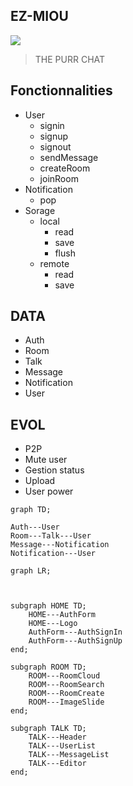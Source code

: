 ## EZ-MIOU

![](https://encrypted-tbn0.gstatic.com/images?q=tbn:ANd9GcSaG-VV1U-ni1osTrjwG0tU6AFaArmvOnKcZ2UZjxxPMFWzFpMm)

> THE PURR CHAT

## Fonctionnalities

* User
    * signin
    * signup
    * signout
    * sendMessage
    * createRoom
    * joinRoom
* Notification
    * pop
* Sorage
    * local
        * read
        * save
        * flush
    * remote
        * read
        * save

## DATA

* Auth
* Room
* Talk
* Message
* Notification
* User

## EVOL

* P2P
* Mute user
* Gestion status
* Upload
* User power



```mermaid
graph TD;

Auth---User
Room---Talk---User
Message---Notification
Notification---User

```

```mermaid
graph LR;



subgraph HOME TD;
    HOME---AuthForm
    HOME---Logo
    AuthForm---AuthSignIn
    AuthForm---AuthSignUp
end;

subgraph ROOM TD;
    ROOM---RoomCloud
    ROOM---RoomSearch
    ROOM---RoomCreate
    ROOM---ImageSlide
end;

subgraph TALK TD;
    TALK---Header
    TALK---UserList
    TALK---MessageList
    TALK---Editor
end;

```